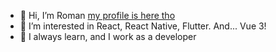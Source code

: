 - 👋 Hi, I’m Roman [my profile is here tho](https://roman1510.github.io/)
- 👀 I’m interested in React, React Native, Flutter. And... Vue 3!
- 🌱 I always learn, and I work as a developer
<!---
:)
--->

